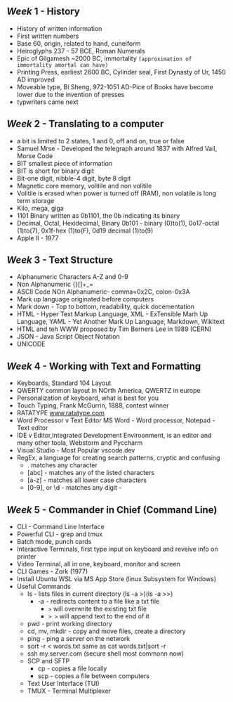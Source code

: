 ## **_Week_** 1 - History
  * History of written information
  * First written numbers
  * Base 60, origin, related to hand, cuneiform
  * Heiroglyphs 237 - 57 BCE, Roman Numerals
  * Epic of Gilgamesh ~2000 BC, immortality ```(approximation of immortality amortal can have)```
  * Printing Press, earliest 2600 BC, Cylinder seal, First Dynasty of Ur, 1450 AD improved
  * Moveable type, Bi Sheng, 972-1051 AD-Pice of Books have become lower due to the invention of presses
  * typwriters came next
  
## **_Week_** 2 - Translating to a computer
  * a bit is limited to 2 states, 1 and 0, off and on, true or false
  * Samuel Mrse - Developed the telegraph around 1837 with Alfred Vail,  Morse Code
  * BIT smallest piece of information
  * BIT is short for binary digit
  * Bit-one digit, nibble-4 digit, byte 8 digit
  * Magnetic core memory, volitile and non volitile
  * Volitile is erased when power is turned off (RAM), non volatile is long term storage
  * Kilo, mega, giga
  * 1101 Binary  written as 0b1101, the 0b indicating its binary
  * Decimal, Octal, Hexidecimal, Binary 0b101 - binary (0)to(1), 0o17-octal (1)to(7), 0x1f-hex (1)to(F), 0d19 decimal (1)to(9)
  * Apple II - 1977

## **_Week_** 3 - Text Structure
  * Alphanumeric Characters A-Z and 0-9
  * Non Alphanumeric {}[]+_=
  * ASCII Code NOn Alphanumeric- comma=0x2C, colon-0x3A
  * Mark up language originated before computers
  * Mark down - Top to bottom, readability, quick docementation
  * HTML - Hyper Text Markup Language, XML - ExTensible Marh Up Language, YAML - Yet Another Mark Up Language, Markdown, Wikitext
  * HTML and teh WWW proposed by Tim Berners Lee in 1989 (CERN)
  * JSON - Java Script Object Notation
  * UNICODE

## **_Week_** 4 - Working with Text and Formatting
  * Keyboards, Standard 104 Layout
  * QWERTY common layout in NOrth America, QWERTZ in europe
  * Personalization of keyboard, what is best for you
  * Touch Typing, Frank McGurrin, 1888, contest winner
  * RATATYPE www.ratatype.com
  * Word Processor v Text Editor  MS Word - Word processor, Notepad - Text editor
  * IDE v Editor,Integrated Development Enviroonment, is an editor and many other toola, Webstorm and Pyccharm
  * Visual Studio - Most Popular  vscode.dev
  * RegEx, a language for creating search patterns, cryptic and confusing
     * . matches any character
     * [abc] - matches any of the listed characters
     * [a-z] - matches all lower case characters
     * [0-9], or \d - matches any digit  -

## **_Week_** 5 - Commander in Chief (Command Line)
 * CLI - Command Line Interface
 * Powerful CLI - grep and tmux
 * Batch mode, punch cards
 * Interactive Terminals, first type input on keyboard and reveive info on printer
 * Video Terminal, all in one, keyboard, monitor and screen
 * CLI Games - Zork (1977)
 * Install Ubuntu WSL via MS App Store (linux Subsystem for Windows)
 * Useful Commands
     * ls - lists files in current directory     (ls -a >)(ls -a >>)
        * -a - redirects content to a file like a txt file
          * `>` will overwrite the existing txt file
          * `> >` will append text to the end of it           
     * pwd - print working directory
     * cd, mv, mkdir - copy and move files, create a directory
     * ping - ping a server on the network
     * sort -r < words.txt same as cat words.txt|sort -r
     * ssh my.server.com   (secure shell most commonn now)
   * SCP and SFTP
     * cp - copies a file locally
     * scp - copies a file between computers
    * Text User Interface (TUI)
    * TMUX - Terminal Multiplexer














